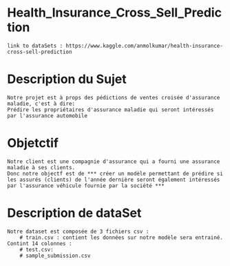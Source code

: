 # Health_Insurance_Cross_Sell_Prediction
    link to dataSets : https://www.kaggle.com/anmolkumar/health-insurance-cross-sell-prediction

# Description du Sujet
    Notre projet est à props des pédictions de ventes croisée d'assurance maladie, c'est à dire:
    Prédire les propriétaires d'assurance maladie qui seront intéressés par l'assurance automobile

# Objetctif
    Notre client est une compagnie d'assurance qui a fourni une assurance maladie à ses clients.
    Donc notre objectf est de *** créer un modèle permettant de prédire si les assurés (clients) de l'année dernière seront également intéressés par l'assurance véhicule fournie par la société ***

# Description de dataSet
    Notre dataset est composée de 3 fichiers csv :
        # train.csv : contient les données sur notre modèle sera entrainé. Contint 14 colonnes : 
        # test.csv: 
        # sample_submission.csv